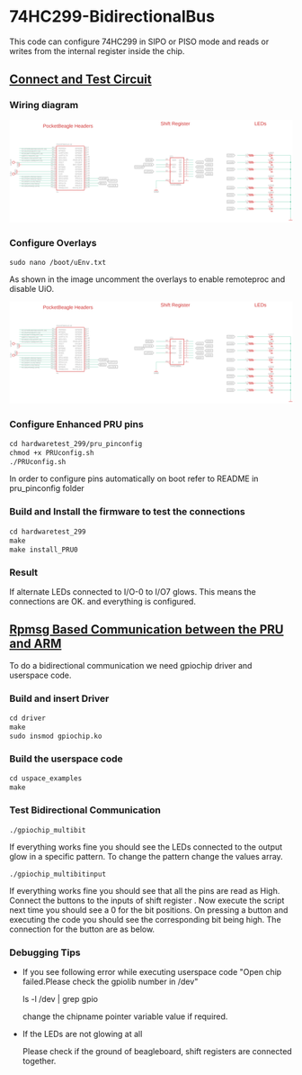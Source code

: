 # 74HC299-BidirectionalBus
This code can configure 74HC299 in SIPO or PISO mode and reads or writes from the internal register inside the chip.

## <u>Connect and Test Circuit</u>

### Wiring diagram 

![Diagram](image/WiringDiagram.png)

### Configure Overlays

	sudo nano /boot/uEnv.txt
	
As shown in the image uncomment the overlays to enable remoteproc and disable UiO.

![Diagram](image/WiringDiagram.png)

### Configure Enhanced PRU pins

	cd hardwaretest_299/pru_pinconfig
	chmod +x PRUconfig.sh
	./PRUconfig.sh
In order to configure pins automatically on boot refer to README in pru_pinconfig folder
### Build and Install the firmware to test the connections
	
	cd hardwaretest_299
	make
	make install_PRU0

### Result	

If alternate LEDs connected to I/O-0 to I/O7 glows. This means the connections are OK. and everything is configured.



## <u>Rpmsg Based Communication between the PRU and ARM</u>

To do a bidirectional communication we need gpiochip driver and userspace code.

### Build and insert Driver
	
	cd driver
	make
	sudo insmod gpiochip.ko
	
### Build the userspace code
	
	cd uspace_examples
	make
	
### Test Bidirectional Communication
	./gpiochip_multibit
If everything works fine you should see  the LEDs connected to the output glow in a specific pattern. To change the pattern change the values array.

	./gpiochip_multibitinput
If everything works fine you should see  that all the pins are read as High. Connect the buttons to the inputs of shift register . Now  execute the script next time you should see a 0 for the bit positions. On pressing a button and executing the code  you should see the corresponding bit being high. The connection for the button are as below.
	
### Debugging Tips

- If you see following error while executing userspace code "Open chip failed.Please check the gpiolib number in /dev"

	ls -l /dev | grep gpio
 
 	change the chipname pointer variable value if required.
 
- If the LEDs are not glowing at all

  Please check if the ground of beagleboard, shift registers are connected together.

 
 


	